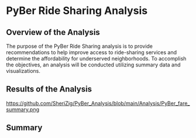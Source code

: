 # PyBer Ride Sharing Analysis
## Overview of the Analysis 
The purpose of the PyBer Ride Sharing analysis is to provide recommendations to help improve access to ride-sharing services and determine the affordability for underserved neighborhoods. To accomplish the objectives, an analysis will be conducted utilizing summary data and visualizations. 

## Results of the Analysis 
https://github.com/SheriZig/PyBer_Analysis/blob/main/Analysis/PyBer_fare_summary.png




## Summary 
